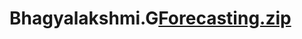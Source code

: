 # Bhagyalakshmi.G[Forecasting.zip](https://github.com/bhagyal2890/Bhagyalakshmi.G/files/11419855/Forecasting.zip)
